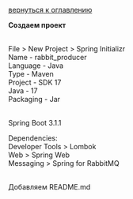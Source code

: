 <a href="/README.md">вернуться к оглавлению</a>

<b>Создаем проект</b> <br><br>

File > New Project > Spring Initializr <br> 
Name - rabbit_producer <br>
Language - Java <br>
Type - Maven <br>
Project - SDK 17 <br>
Java - 17 <br>
Packaging - Jar <br><br>

Spring Boot 3.1.1 <br>

Dependencies: <br>
Developer Tools > Lombok <br>
Web > Spring Web <br> 
Messaging > Spring for RabbitMQ <br><br> 

Добавляем README.md